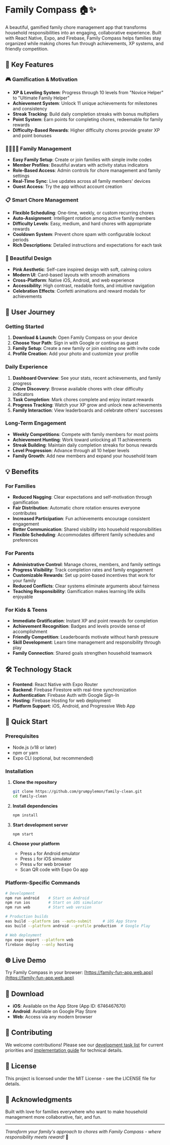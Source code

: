 # Family Compass 🏠✨

A beautiful, gamified family chore management app that transforms household responsibilities into an engaging, collaborative experience. Built with React Native, Expo, and Firebase, Family Compass helps families stay organized while making chores fun through achievements, XP systems, and friendly competition.

## 🌟 Key Features

### 🎮 Gamification & Motivation
- **XP & Leveling System**: Progress through 10 levels from "Novice Helper" to "Ultimate Family Helper"
- **Achievement System**: Unlock 11 unique achievements for milestones and consistency
- **Streak Tracking**: Build daily completion streaks with bonus multipliers
- **Point System**: Earn points for completing chores, redeemable for family rewards
- **Difficulty-Based Rewards**: Higher difficulty chores provide greater XP and point bonuses

### 👨‍👩‍👧‍👦 Family Management
- **Easy Family Setup**: Create or join families with simple invite codes
- **Member Profiles**: Beautiful avatars with activity status indicators
- **Role-Based Access**: Admin controls for chore management and family settings
- **Real-Time Sync**: Live updates across all family members' devices
- **Guest Access**: Try the app without account creation

### 📋 Smart Chore Management
- **Flexible Scheduling**: One-time, weekly, or custom recurring chores
- **Auto-Assignment**: Intelligent rotation among active family members
- **Difficulty Levels**: Easy, medium, and hard chores with appropriate rewards
- **Cooldown System**: Prevent chore spam with configurable lockout periods
- **Rich Descriptions**: Detailed instructions and expectations for each task

### 🎨 Beautiful Design
- **Pink Aesthetic**: Self-care inspired design with soft, calming colors
- **Modern UI**: Card-based layouts with smooth animations
- **Cross-Platform**: Native iOS, Android, and web experience
- **Accessibility**: High contrast, readable fonts, and intuitive navigation
- **Celebration Effects**: Confetti animations and reward modals for achievements

## 🚀 User Journey

### Getting Started
1. **Download & Launch**: Open Family Compass on your device
2. **Choose Your Path**: Sign in with Google or continue as guest
3. **Family Setup**: Create a new family or join existing one with invite code
4. **Profile Creation**: Add your photo and customize your profile

### Daily Experience
1. **Dashboard Overview**: See your stats, recent achievements, and family progress
2. **Chore Discovery**: Browse available chores with clear difficulty indicators
3. **Task Completion**: Mark chores complete and enjoy instant rewards
4. **Progress Tracking**: Watch your XP grow and unlock new achievements
5. **Family Interaction**: View leaderboards and celebrate others' successes

### Long-Term Engagement
- **Weekly Competitions**: Compete with family members for most points
- **Achievement Hunting**: Work toward unlocking all 11 achievements
- **Streak Building**: Maintain daily completion streaks for bonus rewards
- **Level Progression**: Advance through all 10 helper levels
- **Family Growth**: Add new members and expand your household team

## 💡 Benefits

### For Families
- **Reduced Nagging**: Clear expectations and self-motivation through gamification
- **Fair Distribution**: Automatic chore rotation ensures everyone contributes
- **Increased Participation**: Fun achievements encourage consistent engagement
- **Better Communication**: Shared visibility into household responsibilities
- **Flexible Scheduling**: Accommodates different family schedules and preferences

### For Parents
- **Administrative Control**: Manage chores, members, and family settings
- **Progress Visibility**: Track completion rates and family engagement
- **Customizable Rewards**: Set up point-based incentives that work for your family
- **Reduced Conflicts**: Clear systems eliminate arguments about fairness
- **Teaching Responsibility**: Gamification makes learning life skills enjoyable

### For Kids & Teens
- **Immediate Gratification**: Instant XP and point rewards for completion
- **Achievement Recognition**: Badges and levels provide sense of accomplishment
- **Friendly Competition**: Leaderboards motivate without harsh pressure
- **Skill Development**: Learn time management and responsibility through play
- **Family Connection**: Shared goals strengthen household teamwork

## 🛠 Technology Stack

- **Frontend**: React Native with Expo Router
- **Backend**: Firebase Firestore with real-time synchronization
- **Authentication**: Firebase Auth with Google Sign-In
- **Hosting**: Firebase Hosting for web deployment
- **Platform Support**: iOS, Android, and Progressive Web App

## 🚀 Quick Start

### Prerequisites
- Node.js (v18 or later)
- npm or yarn
- Expo CLI (optional, but recommended)

### Installation

1. **Clone the repository**
   ```bash
   git clone https://github.com/grumpylemon/family-clean.git
   cd family-clean
   ```

2. **Install dependencies**
   ```bash
   npm install
   ```

3. **Start development server**
   ```bash
   npm start
   ```

4. **Choose your platform**
   - Press `a` for Android emulator
   - Press `i` for iOS simulator
   - Press `w` for web browser
   - Scan QR code with Expo Go app

### Platform-Specific Commands

```bash
# Development
npm run android    # Start on Android
npm run ios        # Start on iOS simulator
npm run web        # Start web version

# Production builds
eas build --platform ios --auto-submit     # iOS App Store
eas build --platform android --profile production  # Google Play

# Web deployment
npx expo export --platform web
firebase deploy --only hosting
```

## 🌐 Live Demo

Try Family Compass in your browser: [https://family-fun-app.web.app](https://family-fun-app.web.app)

## 📱 Download

- **iOS**: Available on the App Store (App ID: 6746467670)
- **Android**: Available on Google Play Store
- **Web**: Access via any modern browser

## 🤝 Contributing

We welcome contributions! Please see our [development task list](docs/development_task_list.md) for current priorities and [implementation guide](docs/implement.md) for technical details.

## 📄 License

This project is licensed under the MIT License - see the LICENSE file for details.

## 🙏 Acknowledgments

Built with love for families everywhere who want to make household management more collaborative, fair, and fun.

---

*Transform your family's approach to chores with Family Compass - where responsibility meets reward!* 🌟

